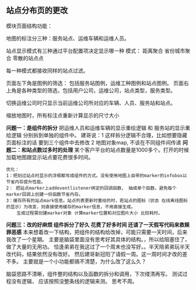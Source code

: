 ## 站点分布页的更改

模块页面结构功能：

地图的标注分三种：服务站点、运维车辆和运维人员。

站点显示模式有三种通过平台配置项决定显示哪一种
模式： 距离聚合 省份城市聚合 零散的站点点 

每一种模式都接收同样的站点过滤。

页面左下角是图例的筛选： 包括服务站图例，运维工种图例和站点图例。
页面右上角是各种类型的筛选，包括用户公司，运维公司，站点类型，服务类型。

切换运维公司时只显示当前运维公司所对应的车辆、人员、服务站和站点。

缩放地图时，所有标注点重新计算显示的尺寸大小

**问题一：是组件的拆分**
把运维人员和运维车辆的显示重绘逻辑 和 服务站的显示重绘逻辑 分别拆到单独的组件中。
建哥说：1 这样拆分逻辑不合理，比如想要隐藏页面标注的话 要到三个组件中去修改
       2 地图对象map, 不该在不同组件间传递
**问题二：和站点数过多时的处理**
    某个客户平台的站点数量是1000多个。打开的时候加载地图跟显示站点要花费很多时间。

    优化： 
    1：把划过站点时显示的浮框都写成组件的方式。没有使用地图上自带的marker的infobox以节省内存提升性能。
    2： 把站点marker上addeventlistener绑定的回调函数， 抽成单个函数，避免每个marker回调上创建一份函数节省内存。
    3：缓存所有的站点mark信息。站点列表更新时重绘的时，若站点的图标（状态 在线离线图标的显示）为改变，则直接使用缓存的marker信息，不用直接生成。
        生成过程需创建marker对象 计算marker位置和对应图片大小 比较耗时。


**问题三：改的好麻烦 组件拆分了好久 花费了好多时间 还请了一天假写代码来救赎罪恶感**
本来想着改一下结构，把组件的结构给改掉，可能只需要一天时间，后来我改了一个星期。
主要是脑袋里面没有思考好其具体的结构。，所以给阻塞住了，做了大量的无用功。
恰逢弟弟在我这过了一个周末也没写好。。半天陪弟弟玩半天改代码，结果依然没有改好。
然后建哥新冠阳了请假一周。这一周时间才改的差不多。
主要就是一个小功能都搞不清楚，为什么改了这么久？

脑袋思路不清晰，组件整的结构以及函数的拆分和调用，下次缕清再写。
测试过程没有逻辑， 应该按照没整条线的逻辑来测。
思考不周。
